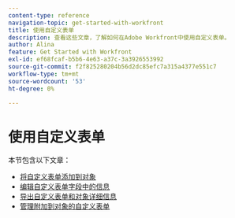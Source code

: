 ```yaml
---
content-type: reference
navigation-topic: get-started-with-workfront
title: 使用自定义表单
description: 查看这些文章，了解如何在Adobe Workfront中使用自定义表单。
author: Alina
feature: Get Started with Workfront
exl-id: ef68fcaf-b5b6-4e63-a37c-3a3926553992
source-git-commit: f2f825280204b56d2dc85efc7a315a4377e551c7
workflow-type: tm+mt
source-wordcount: '53'
ht-degree: 0%

---
```


# 使用自定义表单

本节包含以下文章：

* [将自定义表单添加到对象](../../workfront-basics/work-with-custom-forms/add-a-custom-form-to-an-object.md)
* [编辑自定义表单字段中的信息](../../workfront-basics/work-with-custom-forms/edit-custom-forms.md)
* [导出自定义表单和对象详细信息](../../workfront-basics/work-with-custom-forms/export-custom-forms-details.md)
* [管理附加到对象的自定义表单](../../workfront-basics/work-with-custom-forms/manage-custom-forms-attached-to-objects.md)
